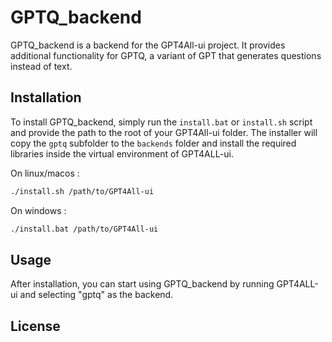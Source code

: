 # GPTQ_backend

GPTQ_backend is a backend for the GPT4All-ui project. It provides additional functionality for GPTQ, a variant of GPT that generates questions instead of text.

## Installation

To install GPTQ_backend, simply run the `install.bat` or `install.sh` script and provide the path to the root of your GPT4All-ui folder. The installer will copy the `gptq` subfolder to the `backends` folder and install the required libraries inside the virtual environment of GPT4ALL-ui.

On linux/macos :
```bash
./install.sh /path/to/GPT4All-ui
```
On windows :
```bash
./install.bat /path/to/GPT4All-ui
```


## Usage
After installation, you can start using GPTQ_backend by running GPT4ALL-ui and selecting "gptq" as the backend.

## License
